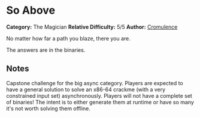# So Above

**Category:** The Magician
**Relative Difficulty:** 5/5
**Author:** [Cromulence](https://cromulence.com/)

No matter how far a path you blaze, there you are.

The answers are in the binaries.

## Notes

Capstone challenge for the big async category.
Players are expected to have a general solution to solve
an x86-64 crackme (with a very constrained input set)
asynchronously.
Players will not have a complete set of binaries! 
The intent is to either generate them at runtime
or have so many it's not worth solving them offline.